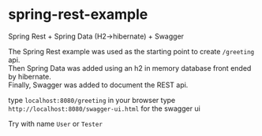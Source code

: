 # spring-rest-example
Spring Rest + Spring Data (H2->hibernate) + Swagger

The Spring Rest example was used as the starting point to create `/greeting` api.<BR>
Then Spring Data was added using an h2 in memory database front ended by hibernate.<BR>
Finally, Swagger was added to document the REST api.

type `localhost:8080/greeting` in your browser
type `http://localhost:8080/swagger-ui.html` for the swagger ui

Try with name `User` or `Tester`
